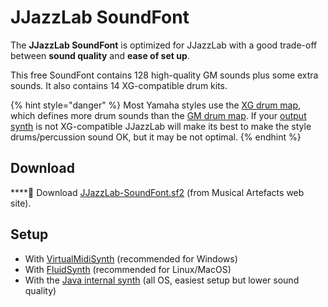 # JJazzLab SoundFont

The **JJazzLab SoundFont** is optimized for JJazzLab with a good trade-off between **sound quality** and **ease of set up**.

This free SoundFont contains 128 high-quality GM sounds plus some extra sounds. It also contains 14 XG-compatible drum kits.

{% hint style="danger" %}
Most Yamaha styles use the [XG drum map](https://www.jjazzlab.com/images/doc/XG-DrumMap.png), which defines more drum sounds than the [GM drum map](https://en.wikipedia.org/wiki/File:GMStandardDrumMap.gif). If your [output synth](../output-synth.md) is not XG-compatible JJazzLab will make its best to make the style drums/percussion sound OK, but it may be not optimal.
{% endhint %}

## Download <a id="high-quality-sounds"></a>

\*\*\*\*📂 Download [JJazzLab-SoundFont.sf2](https://musical-artifacts.com/artifacts/1036) \(from Musical Artefacts web site\).

## Setup

* With [VirtualMidiSynth](virtualmidisynth-win.md) \(recommended for Windows\) 
* With [FluidSynth](untitled.md) \(recommended for Linux/MacOS\) 
* With the [Java internal synth](java-internal-synth.md) \(all OS, easiest setup but lower sound quality\)



